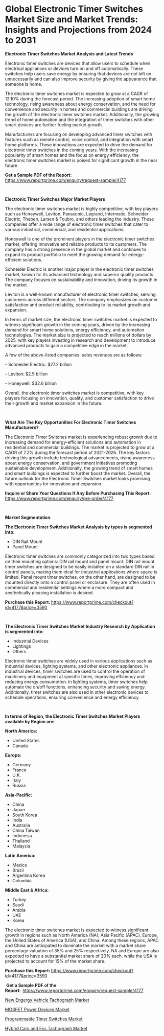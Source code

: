 <p><h1>Global Electronic Timer Switches Market Size and Market Trends: Insights and Projections from 2024 to 2031</h1></p><p><strong>Electronic Timer Switches Market Analysis and Latest Trends</strong></p>
<p><p>Electronic timer switches are devices that allow users to schedule when electrical appliances or devices turn on and off automatically. These switches help users save energy by ensuring that devices are not left on unnecessarily and can also improve security by giving the appearance that someone is home.</p><p>The electronic timer switches market is expected to grow at a CAGR of 12.10% during the forecast period. The increasing adoption of smart home technology, rising awareness about energy conservation, and the need for convenience and security in homes and commercial buildings are driving the growth of the electronic timer switches market. Additionally, the growing trend of home automation and the integration of timer switches with other smart devices are further fueling market growth.</p><p>Manufacturers are focusing on developing advanced timer switches with features such as remote control, voice control, and integration with smart home platforms. These innovations are expected to drive the demand for electronic timer switches in the coming years. With the increasing popularity of smart homes and the focus on energy efficiency, the electronic timer switches market is poised for significant growth in the near future.</p></p>
<p><strong>Get a Sample PDF of the Report:&nbsp;</strong> <a href="https://www.reportprime.com/enquiry/request-sample/4177">https://www.reportprime.com/enquiry/request-sample/4177</a></p>
<p>&nbsp;</p>
<p><strong>Electronic Timer Switches Major Market Players</strong></p>
<p><p>The electronic timer switches market is highly competitive, with key players such as Honeywell, Leviton, Panasonic, Legrand, Intermatic, Schneider Electric, Theben, Larsen & Toubro, and others leading the industry. These companies offer a wide range of electronic timer switches that cater to various industrial, commercial, and residential applications.</p><p>Honeywell is one of the prominent players in the electronic timer switches market, offering innovative and reliable products to its customers. The company has a strong presence in the global market and continues to expand its product portfolio to meet the growing demand for energy-efficient solutions.</p><p>Schneider Electric is another major player in the electronic timer switches market, known for its advanced technology and superior quality products. The company focuses on sustainability and innovation, driving its growth in the market.</p><p>Leviton is a well-known manufacturer of electronic timer switches, serving customers across different sectors. The company emphasizes on customer satisfaction and product reliability, contributing to its market growth and expansion.</p><p>In terms of market size, the electronic timer switches market is expected to witness significant growth in the coming years, driven by the increasing demand for smart home solutions, energy efficiency, and automation technologies. The market size is projected to reach millions of dollars by 2025, with key players investing in research and development to introduce advanced products to gain a competitive edge in the market.</p><p>A few of the above-listed companies' sales revenues are as follows:</p><p>- Schneider Electric: $27.2 billion</p><p>- Leviton: $2.5 billion</p><p>- Honeywell: $32.6 billion</p><p>Overall, the electronic timer switches market is competitive, with key players focusing on innovation, quality, and customer satisfaction to drive their growth and market expansion in the future.</p></p>
<p>&nbsp;</p>
<p><strong>What Are The Key Opportunities For Electronic Timer Switches Manufacturers?</strong></p>
<p><p>The Electronic Timer Switches market is experiencing robust growth due to increasing demand for energy-efficient solutions and automation in residential and commercial buildings. The market is projected to grow at a CAGR of 7.2% during the forecast period of 2021-2026. The key factors driving this growth include technological advancements, rising awareness about energy conservation, and government initiatives promoting sustainable development. Additionally, the growing trend of smart homes and smart buildings is expected to further boost the market. Overall, the future outlook for the Electronic Timer Switches market looks promising with opportunities for innovation and expansion.</p></p>
<p><strong>Inquire or Share Your Questions If Any Before Purchasing This Report:</strong> <a href="https://www.reportprime.com/enquiry/pre-order/4177">https://www.reportprime.com/enquiry/pre-order/4177</a></p>
<p>&nbsp;</p>
<p><strong>Market Segmentation</strong></p>
<p><strong>The Electronic Timer Switches Market Analysis by types is segmented into:</strong></p>
<p><ul><li>DIN Rail Mount</li><li>Panel Mount</li></ul></p>
<p><p>Electronic timer switches are commonly categorized into two types based on their mounting options: DIN rail mount and panel mount. DIN rail mount timer switches are designed to be easily installed on a standard DIN rail in control panels, making them ideal for industrial applications where space is limited. Panel mount timer switches, on the other hand, are designed to be mounted directly onto a control panel or enclosure. They are often used in commercial and residential settings where a more compact and aesthetically pleasing installation is desired.</p></p>
<p><strong>Purchase this Report:&nbsp;</strong><a href="https://www.reportprime.com/checkout?id=4177&price=3590">https://www.reportprime.com/checkout?id=4177&price=3590</a></p>
<p>&nbsp;</p>
<p><strong>The Electronic Timer Switches Market Industry Research by Application is segmented into:</strong></p>
<p><ul><li>Industrial Devices</li><li>Lightings</li><li>Others</li></ul></p>
<p><p>Electronic timer switches are widely used in various applications such as industrial devices, lighting systems, and other electronic appliances. In industrial devices, timer switches are used to control the operation of machinery and equipment at specific times, improving efficiency and reducing energy consumption. In lighting systems, timer switches help automate the on/off functions, enhancing security and saving energy. Additionally, timer switches are also used in other electronic devices to schedule operations, ensuring convenience and energy efficiency.</p></p>
<p>&nbsp;</p>
<p><strong>In terms of Region, the Electronic Timer Switches Market Players available by Region are:</strong></p>
<p>
    <p> <strong> North America: </strong>
        <ul>
            <li>United States</li>
            <li>Canada</li>
        </ul>
        </p> 
    <p> <strong> Europe: </strong>
        <ul>
            <li>Germany</li>
            <li>France</li>
            <li>U.K.</li>
            <li>Italy</li>
            <li>Russia</li>
        </ul>
        </p> 
    <p> <strong> Asia-Pacific: </strong>
        <ul>
            <li>China</li>
            <li>Japan</li>
            <li>South Korea</li>
            <li>India</li>
            <li>Australia</li>
            <li>China Taiwan</li>
            <li>Indonesia</li>
            <li>Thailand</li>
            <li>Malaysia</li>
        </ul>
        </p> 
    <p> <strong> Latin America: </strong>
        <ul>
            <li>Mexico</li>
            <li>Brazil</li>
            <li>Argentina Korea</li>
            <li>Colombia</li>
        </ul>
        </p> 
    <p> <strong> Middle East & Africa: </strong>
        <ul>
            <li>Turkey</li>
            <li>Saudi</li>
            <li>Arabia</li>
            <li>UAE</li>
            <li>Korea</li>
        </ul>
    </p>
    </p>
<p><p>The electronic timer switches market is expected to witness significant growth in regions such as North America (NA), Asia Pacific (APAC), Europe, the United States of America (USA), and China. Among these regions, APAC and China are anticipated to dominate the market with a market share percentage valuation of 35% and 25% respectively. NA and Europe are also expected to have a substantial market share of 20% each, while the USA is projected to account for 15% of the market share.</p></p>
<p><strong>Purchase this Report: </strong><a href="https://www.reportprime.com/checkout?id=4177&price=3590">https://www.reportprime.com/checkout?id=4177&price=3590</a></p>
<p>&nbsp;<strong>Get a Sample PDF of the Report:&nbsp;&nbsp;</strong><a href="https://www.reportprime.com/enquiry/request-sample/4177">https://www.reportprime.com/enquiry/request-sample/4177</a></p>
<p><strong></strong></p>
<p><p><a href="https://issuu.com/reportprime-2/docs/new-engergy-vehicle-tachograph-market-size-2030.pp">New Engergy Vehicle Tachograph Market</a></p><p><a href="https://github.com/jaidynmorantestelletmjzya/Market-Research-Report-List-2/blob/main/mosfet-power-devices-market.md">MOSFET Power Devices Market</a></p><p><a href="https://github.com/ruddyyedelwadw/Market-Research-Report-List-1/blob/main/programmable-timer-switches-market.md">Programmable Timer Switches Market</a></p><p><a href="https://issuu.com/reportprime-2/docs/hybrid-cars-and-evs-tachograph-market-size-2030.pp">Hybrid Cars and Evs Tachograph Market</a></p></p>